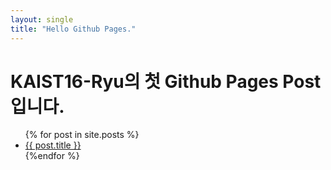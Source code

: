 ```yaml
---
layout: single
title: "Hello Github Pages."
---
```


# KAIST16-Ryu의 첫 Github Pages Post 입니다.

<ul>
  {% for post in site.posts %}
  <li>
    <a href="{{ post.url }}">{{ post.title }}</a>
  </li>
  {%endfor %}
</ul>
